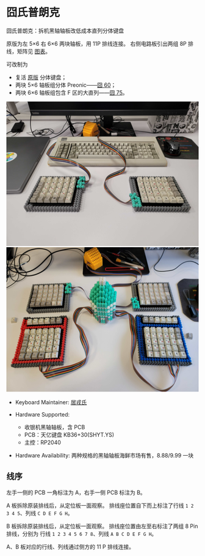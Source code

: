 # 囧氏普朗克

囧氏普朗克：拆机黑轴轴板改低成本直列分体键盘

原版为左 5×6 右 6×6 两块轴板，用 11P 排线连接。
右侧电路板引出两组 8P 排线，矩阵见 [图表](orz_planck_matrix.pdf)。

可改制为

  - 复活 [原版](orz/readme.md) 分体键盘；
  - 两块 5×6 轴板组分体 Preonic——[囧 60](orz_60/readme.md)；
  - 两块 6×6 轴板组包含 F 区的大直列——[囧 75](orz_75/readme.md)。

![囧氏三体键盘](images/orz_planck_three_body.jpg)
![囧氏普朗克键队](images/orz_planck_formation.jpg)

* Keyboard Maintainer: [居戎氏](https://github.com/lotem)
* Hardware Supported:
  - 收银机黑轴轴板，含 PCB
  - PCB：天亿键盘 KB36+30(SHYT.YS)
  - 主控：RP2040
  
* Hardware Availability: 两种规格的黑轴轴板海鲜市场有售，8.88/9.99 一块

## 线序

左手一侧的 PCB 一角标注为 A，右手一侧 PCB 标注为 B。

A 板拆除原装排线后，从定位板一面观察。
排线座位置自下而上标注了行线 `1 2 3 4 5`、列线 `C D E F G H`。

B 板拆除原装排线后，从定位板一面观察。
排线座位置由左至右标注了两组 8 Pin 排线，分别为
行线 `1 2 3 4 5 6 7 8`、列线 `A B C D E F G H`。

A、B 板对应的行线、列线通过侧方的 11 P 排线连接。
